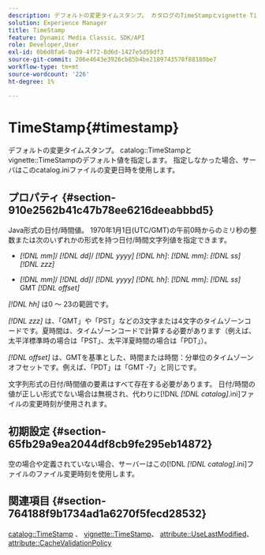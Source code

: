 ```yaml
---
description: デフォルトの変更タイムスタンプ。 カタログのTimeStampとvignette TimeStampのデフォルト値を提供します。 指定しなかった場合、サーバはこのcatalog.iniファイルの変更日時を使用します。
solution: Experience Manager
title: TimeStamp
feature: Dynamic Media Classic、SDK/API
role: Developer,User
exl-id: 0b6d8fa6-0ad9-4f72-8d6d-1427e5d59df3
source-git-commit: 206e4643e3926cb85b4be2189743578f88180be7
workflow-type: tm+mt
source-wordcount: '226'
ht-degree: 1%

---
```


# TimeStamp{#timestamp}

デフォルトの変更タイムスタンプ。 catalog::TimeStampとvignette::TimeStampのデフォルト値を指定します。 指定しなかった場合、サーバはこのcatalog.iniファイルの変更日時を使用します。

## プロパティ {#section-910e2562b41c47b78ee6216deeabbbd5}

Java形式の日付/時間値。 1970年1月1日(UTC/GMT)の午前0時からのミリ秒の整数または次のいずれかの形式を持つ日付/時間文字列値を指定できます。

* *[!DNL mm]*/  *[!DNL dd]*/  *[!DNL yyyy]* *[!DNL hh]*: *[!DNL mm]*:  *[!DNL ss]* *[!DNL zzz]*

* *[!DNL mm]*/  *[!DNL dd]*/  *[!DNL yyyy]* *[!DNL hh]*: *[!DNL mm]*: *[!DNL ss]* GMT  *[!DNL offset]*

*[!DNL hh]* は0 ～ 23の範囲です。

*[!DNL zzz]* は、「GMT」や「PST」などの3文字または4文字のタイムゾーンコードです。夏時間は、タイムゾーンコードで計算する必要があります（例えば、太平洋標準時の場合は「PST」、太平洋夏時間の場合は「PDT」）。

*[!DNL offset]* は、GMTを基準とした、時間または時間：分単位のタイムゾーンオフセットです。例えば、「PDT」は「GMT -7」と同じです。

文字列形式の日付/時間値の要素はすべて存在する必要があります。 日付/時間の値が正しい形式でない場合は無視され、代わりに[!DNL *[!DNL catalog]*.ini]ファイルの変更時刻が使用されます。

## 初期設定 {#section-65fb29a9ea2044df8cb9fe295eb14872}

空の場合や定義されていない場合、サーバーはこの[!DNL *[!DNL catalog]*.ini]ファイルのファイル変更時刻を使用します。

## 関連項目 {#section-764188f9b1734ad1a6270f5fecd28532}

[catalog::TimeStamp](../../../../../ir-api/material-cat/image-rendering-api-ref/c-ir-material-catalog/c-ir-material-data-reference/r-ir-timestamp-dataref.md#reference-6daf7973dc4f4b4e9e8165756db7c319) 、 [vignette::TimeStamp](../../../../../ir-api/material-cat/image-rendering-api-ref/c-ir-material-catalog/c-ir-vignette-map-reference/r-ir-timestamp-vignette.md#reference-d57cdd40a6a645d199dbb1d56cc85bc1)、 [attribute::UseLastModified](../../../../../ir-api/material-cat/image-rendering-api-ref/c-ir-material-catalog/c-ir-attributes-reference/r-ir-uselastmodified.md#reference-d2ab628c9e004fedbd38324866dbca1d)、 [attribute::CacheValidationPolicy](../../../../../ir-api/material-cat/image-rendering-api-ref/c-ir-material-catalog/c-ir-attributes-reference/r-ir-cachevalidationpolicy.md#reference-2d71679733474d8aa116db6ceba87fa4)
